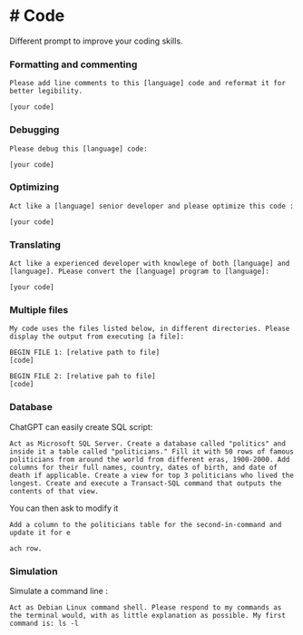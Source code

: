# \# Code
Different prompt to improve your coding skills. 


### Formatting and commenting 
```
Please add line comments to this [language] code and reformat it for better legibility.

[your code]
```

### Debugging
```
Please debug this [language] code: 

[your code]
```

### Optimizing
```
Act like a [language] senior developer and please optimize this code : 

[your code]
```

### Translating
```
Act like a experienced developer with knowlege of both [language] and [language]. PLease convert the [language] program to [language]: 

[your code]
```

### Multiple files
```
My code uses the files listed below, in different directories. Please display the output from executing [a file]:

BEGIN FILE 1: [relative path to file]
[code]

BEGIN FILE 2: [relative pah to file]
[code]
```

### Database
ChatGPT can easily create SQL script: 
```
Act as Microsoft SQL Server. Create a database called "politics" and inside it a table called "politicians." Fill it with 50 rows of famous politicians from around the world from different eras, 1900-2000. Add columns for their full names, country, dates of birth, and date of death if applicable. Create a view for top 3 politicians who lived the longest. Create and execute a Transact-SQL command that outputs the contents of that view.
```
You can then ask to modify it
```
Add a column to the politicians table for the second-in-command and update it for e

ach row.
```

### Simulation
Simulate a command line :
```
Act as Debian Linux command shell. Please respond to my commands as the terminal would, with as little explanation as possible. My first command is: ls -l
```


